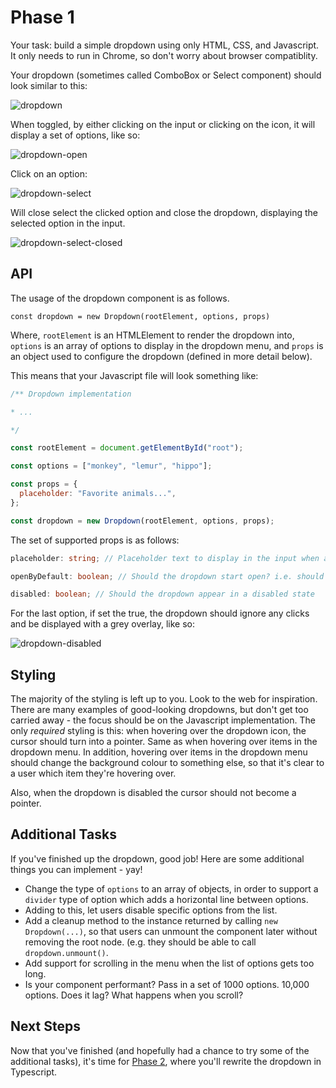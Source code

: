 # Phase 1

Your task: build a simple dropdown using only HTML, CSS, and Javascript. It only needs to run in Chrome, so don't worry about browser compatiblity.

Your dropdown (sometimes called ComboBox or Select component) should look similar to this:

![dropdown](../assets/dropdown/basic-dropdown.png)

When toggled, by either clicking on the input or clicking on the icon, it will display a set of options, like so:

![dropdown-open](../assets/dropdown/basic-dropdown-open.png)

Click on an option:

![dropdown-select](../assets/dropdown/basic-dropdown-selected.png)

Will close select the clicked option and close the dropdown, displaying the selected option in the input.

![dropdown-select-closed](../assets/dropdown/basic-dropdown-closed-selected.png)

## API

The usage of the dropdown component is as follows.

`const dropdown = new Dropdown(rootElement, options, props)`

Where, `rootElement` is an HTMLElement to render the dropdown into, `options` is an array of options to display in the dropdown menu, and `props` is an object used to configure the dropdown (defined in more detail below).

This means that your Javascript file will look something like:

```js
/** Dropdown implementation

* ...

*/

const rootElement = document.getElementById("root");

const options = ["monkey", "lemur", "hippo"];

const props = {
  placeholder: "Favorite animals...",
};

const dropdown = new Dropdown(rootElement, options, props);
```

The set of supported props is as follows:

```ts
placeholder: string; // Placeholder text to display in the input when a selection hasn't been made

openByDefault: boolean; // Should the dropdown start open? i.e. should the dropdown be open before a user clicks on it

disabled: boolean; // Should the dropdown appear in a disabled state
```

For the last option, if set the true, the dropdown should ignore any clicks and be displayed with a grey overlay, like so:

![dropdown-disabled](../assets/dropdown/disabled-dropdown.png)

## Styling

The majority of the styling is left up to you. Look to the web for inspiration. There are many examples of good-looking dropdowns, but don't get too carried away - the focus should be on the Javascript implementation. The only _required_ styling is this: when hovering over the dropdown icon, the cursor should turn into a pointer. Same as when hovering over items in the dropdown menu. In addition, hovering over items in the dropdown menu should change the background colour to something else, so that it's clear to a user which item they're hovering over.

Also, when the dropdown is disabled the cursor should not become a pointer.

## Additional Tasks

If you've finished up the dropdown, good job! Here are some additional things you can implement - yay!

- Change the type of `options` to an array of objects, in order to support a `divider` type of option which adds a horizontal line between options.
- Adding to this, let users disable specific options from the list.
- Add a cleanup method to the instance returned by calling `new Dropdown(...)`, so that users can unmount the component later without removing the root node. (e.g. they should be able to call `dropdown.unmount()`.
- Add support for scrolling in the menu when the list of options gets too long.
- Is your component performant? Pass in a set of 1000 options. 10,000 options. Does it lag? What happens when you scroll?

## Next Steps

Now that you've finished (and hopefully had a chance to try some of the additional tasks), it's time for [Phase 2](./PHASE_2.md), where you'll rewrite the dropdown in Typescript. 
